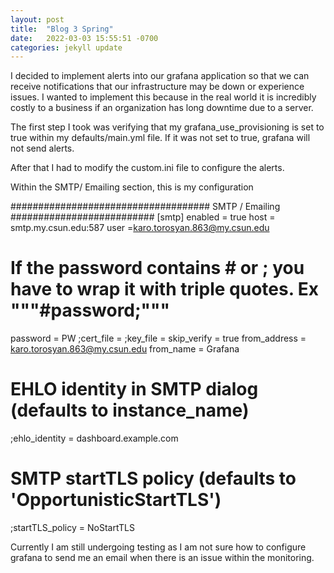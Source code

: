 ```yaml
---
layout: post
title:  "Blog 3 Spring"
date:   2022-03-03 15:55:51 -0700
categories: jekyll update
---
```


I decided to implement alerts into our grafana application so that we can receive notifications that our infrastructure may be down or experience issues. I wanted to implement this because in the real world it is incredibly costly to a business if an organization has long downtime due to a server. 

The first step I took was verifying that my grafana_use_provisioning is set to true within my defaults/main.yml file. If it was not set to true, grafana will not send alerts. 

After that I had to modify the custom.ini file to configure the alerts. 

Within the SMTP/ Emailing section, this is my configuration

#################################### SMTP / Emailing ##########################
[smtp]
enabled = true
host = smtp.my.csun.edu:587
user =karo.torosyan.863@my.csun.edu
# If the password contains # or ; you have to wrap it with triple quotes. Ex """#password;"""
password = PW
;cert_file =
;key_file =
skip_verify = true
from_address = karo.torosyan.863@my.csun.edu
from_name = Grafana
# EHLO identity in SMTP dialog (defaults to instance_name)
;ehlo_identity = dashboard.example.com
# SMTP startTLS policy (defaults to 'OpportunisticStartTLS')
;startTLS_policy = NoStartTLS

Currently I am still undergoing testing as I am not sure how to configure grafana to send me an email when there is an issue within the monitoring. 

